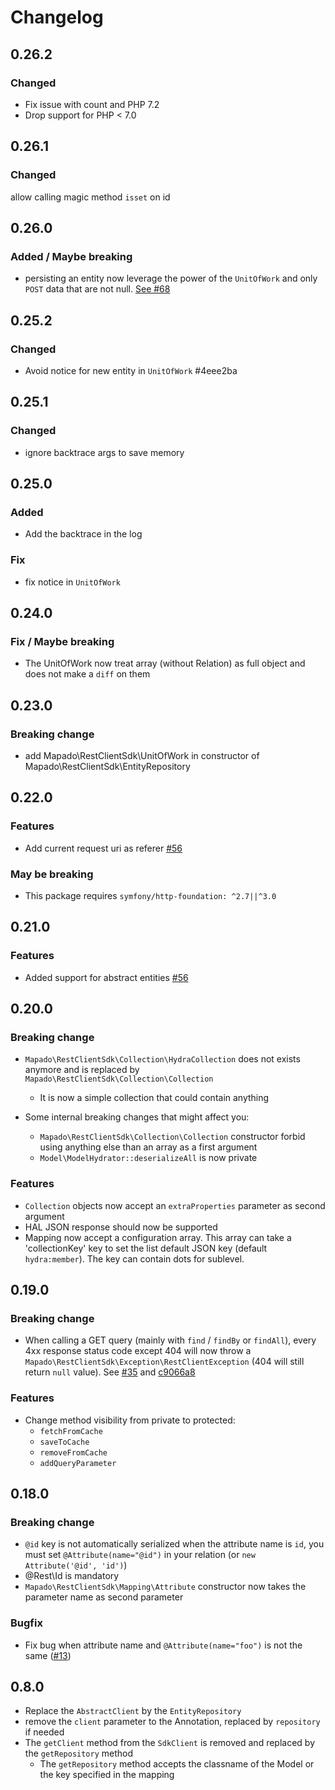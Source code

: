 Changelog
======================

## 0.26.2
### Changed
  * Fix issue with count and PHP 7.2
  * Drop support for PHP < 7.0

## 0.26.1
### Changed
   allow calling magic method `isset` on id

## 0.26.0
### Added / Maybe breaking
  * persisting an entity now leverage the power of the `UnitOfWork` and only `POST` data that are not null. [See #68](https://github.com/mapado/rest-client-sdk/pull/68)

## 0.25.2
### Changed
  * Avoid notice for new entity in `UnitOfWork` #4eee2ba

## 0.25.1
### Changed
  * ignore backtrace args to save memory

## 0.25.0
### Added
  * Add the backtrace in the log

### Fix 
  * fix notice in `UnitOfWork`

## 0.24.0
### Fix / Maybe breaking
  * The UnitOfWork now treat array (without Relation) as full object and does not make a `diff` on them

## 0.23.0
### Breaking change
  * add Mapado\RestClientSdk\UnitOfWork in constructor of Mapado\RestClientSdk\EntityRepository

## 0.22.0
### Features
  * Add current request uri as referer [#56](https://github.com/mapado/rest-client-sdk/pull/59)

### May be breaking
  * This package requires `symfony/http-foundation: ^2.7||^3.0`

## 0.21.0
### Features
  * Added support for abstract entities [#56](https://github.com/mapado/rest-client-sdk/pull/56)


## 0.20.0
### Breaking change
  * `Mapado\RestClientSdk\Collection\HydraCollection` does not exists anymore and is replaced by `Mapado\RestClientSdk\Collection\Collection`
    * It is now a simple collection that could contain anything

  * Some internal breaking changes that might affect you:
    * `Mapado\RestClientSdk\Collection\Collection` constructor forbid using anything else than an array as a first argument
    * `Model\ModelHydrator::deserializeAll` is now private

### Features
  * `Collection` objects now accept an `extraProperties` parameter as second argument
  * HAL JSON response should now be supported
  * Mapping now accept a configuration array. This array can take a 'collectionKey' key to set the list default JSON key (default `hydra:member`). The key can contain dots for sublevel.

## 0.19.0
### Breaking change
  * When calling a GET query (mainly with `find` / `findBy` or `findAll`), every 4xx response status code except 404 will now throw a `Mapado\RestClientSdk\Exception\RestClientException` (404 will still return `null` value). See [#35](https://github.com/mapado/rest-client-sdk/pull/35/files) and [c9066a8](https://github.com/mapado/rest-client-sdk/commit/c9066a8c18ff1b2bbce3e230a6517ce5d9c5dd19)

### Features
  * Change method visibility from private to protected:
    * `fetchFromCache`
    * `saveToCache`
    * `removeFromCache`
    * `addQueryParameter`


## 0.18.0
### Breaking change
  * `@id` key is not automatically serialized when the attribute name is `id`, you must set `@Attribute(name="@id")` in your relation (or `new Attribute('@id', 'id')`)
  * @Rest\Id is mandatory
  * `Mapado\RestClientSdk\Mapping\Attribute` constructor now takes the parameter name as second parameter

### Bugfix
  * Fix bug when attribute name and `@Attribute(name="foo")` is not the same ([#13](https://github.com/mapado/rest-client-sdk/issues/13))

## 0.8.0
* Replace the `AbstractClient` by the `EntityRepository`
* remove the `client` parameter to the Annotation, replaced by `repository` if needed
* The `getClient` method from the `SdkClient` is removed and replaced by the `getRepository` method
  * The `getRepository` method accepts the classname of the Model or the key specified in the mapping
